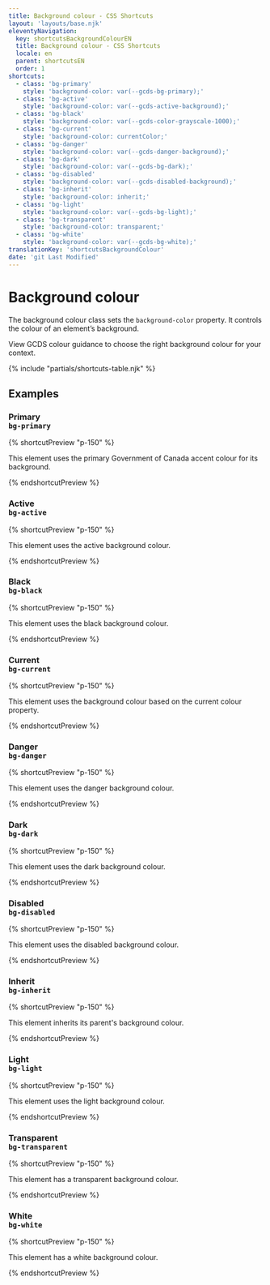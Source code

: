 ```yaml
---
title: Background colour - CSS Shortcuts
layout: 'layouts/base.njk'
eleventyNavigation:
  key: shortcutsBackgroundColourEN
  title: Background colour - CSS Shortcuts
  locale: en
  parent: shortcutsEN
  order: 1
shortcuts:
  - class: 'bg-primary'
    style: 'background-color: var(--gcds-bg-primary);'
  - class: 'bg-active'
    style: 'background-color: var(--gcds-active-background);'
  - class: 'bg-black'
    style: 'background-color: var(--gcds-color-grayscale-1000);'
  - class: 'bg-current'
    style: 'background-color: currentColor;'
  - class: 'bg-danger'
    style: 'background-color: var(--gcds-danger-background);'
  - class: 'bg-dark'
    style: 'background-color: var(--gcds-bg-dark);'
  - class: 'bg-disabled'
    style: 'background-color: var(--gcds-disabled-background);'
  - class: 'bg-inherit'
    style: 'background-color: inherit;'
  - class: 'bg-light'
    style: 'background-color: var(--gcds-bg-light);'
  - class: 'bg-transparent'
    style: 'background-color: transparent;'
  - class: 'bg-white'
    style: 'background-color: var(--gcds-bg-white);'
translationKey: 'shortcutsBackgroundColour'
date: 'git Last Modified'
---
```


# Background colour

The background colour class sets the `background-color` property. It controls the colour of an element’s background.

<gcds-notice type="warning" notice-title-tag="h2" notice-title="Use with caution">
  <gcds-text><gcds-link href="{{ links.colourBackground }}">View GCDS colour guidance</gcds-link> to choose the right background colour for your context.</gcds-text>
</gcds-notice>

{% include "partials/shortcuts-table.njk" %}

## Examples

### Primary<br/>`bg-primary`

{% shortcutPreview "p-150" %}

<p class="bg-primary text-light">
  This element uses the primary Government of Canada accent colour for its background.
</p>
{% endshortcutPreview %}

### Active<br/>`bg-active`

{% shortcutPreview "p-150" %}

<p class="bg-active text-light">
  This element uses the active background colour.
</p>
{% endshortcutPreview %}

### Black<br/>`bg-black`

{% shortcutPreview "p-150" %}

<p class="bg-black text-light">
  This element uses the black background colour.
</p>
{% endshortcutPreview %}

### Current<br/>`bg-current`

{% shortcutPreview "p-150" %}

<div class="bg-current" style="color: var(--gcds-color-blue-750)">
  <p class="text-light">
    This element uses the background colour based on the current colour property.
  </p>
</div>
{% endshortcutPreview %}

### Danger<br/>`bg-danger`

{% shortcutPreview "p-150" %}

<p class="bg-danger">
  This element uses the danger background colour.
</p>
{% endshortcutPreview %}

### Dark<br/>`bg-dark`

{% shortcutPreview "p-150" %}

<p class="bg-dark text-light">
  This element uses the dark background colour.
</p>
{% endshortcutPreview %}

### Disabled<br/>`bg-disabled`

{% shortcutPreview "p-150" %}

<p class="bg-disabled">
  This element uses the disabled background colour.
</p>
{% endshortcutPreview %}

### Inherit<br/>`bg-inherit`

{% shortcutPreview "p-150" %}

<div class="bg-danger">
  <p class="bg-inherit">
    This element inherits its parent's background colour.
  </p>
</div>
{% endshortcutPreview %}

### Light<br/>`bg-light`

{% shortcutPreview "p-150" %}

<p class="bg-light">
  This element uses the light background colour.
</p>
{% endshortcutPreview %}

### Transparent<br/>`bg-transparent`

{% shortcutPreview "p-150" %}

<p class="bg-transparent">
  This element has a transparent background colour.
</p>
{% endshortcutPreview %}

### White<br/>`bg-white`

{% shortcutPreview "p-150" %}

<div class="bg-dark">
  <p class="bg-white">
    This element has a white background colour.
  </p>
</div>
{% endshortcutPreview %}
